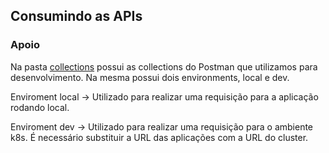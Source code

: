 ## Consumindo as APIs

### Apoio
Na pasta [collections](/docs/collections/) possui as collections do Postman que utilizamos para desenvolvimento. Na mesma possui dois environments, local e dev.

Enviroment local -> Utilizado para realizar uma requisição para a aplicação rodando local.

Enviroment dev -> Utilizado para realizar uma requisição para o ambiente k8s. É necessário substituir a URL das aplicações com a URL do cluster.

